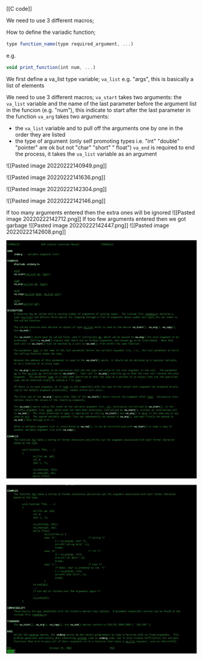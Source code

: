 [[C code]]

We need to use 3 different macros;

How to define the variadic function;

```js
type function_name(type required_argument, ...)
```


e.g.

```js
void print_function(int num, ...)
```


We first define a va_list type variable;
`va_list` e.g. "args", this is basically a list of elements

We need to use 3 different macros;
`va_start` takes two arguments: the `va_list` variable and the name of the last parameter before the argument list in the funcion (e.g. "num"), this indicate to start after the last parameter in the function
`va_arg` takes two arguments:
- the `va_list` variable and to pull off the arguments one by one in the order they are listed
- the type of argument (only self promoting types i.e. "int" "double" "pointer" are ok but not "char" "short" " float")
`va_end` is required to end the process, it takes the `va_list` variable as an argument

![[Pasted image 20220222140949.png]]

![[Pasted image 20220222141636.png]]

![[Pasted image 20220222142304.png]]

![[Pasted image 20220222142146.png]]

If too many arguments entered then the extra ones will be ignored
![[Pasted image 20220222142712.png]]
If too few arguments entered then we got garbage
![[Pasted image 20220222142447.png]] ![[Pasted image 20220222142608.png]]

![[stdarg1.jpg]](../pictures/stdarg1.jpg)

![[stdarg2.jpg]](../pictures/stdarg2.jpg)




